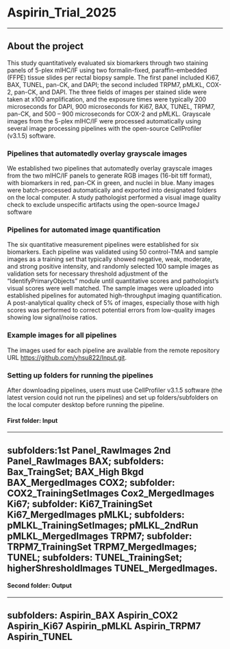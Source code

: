 # Aspirin_Trial_2025
---
## About the project
This study quantitatively evaluated six biomarkers through two staining panels of 5-plex mIHC/IF using two formalin-fixed, paraffin-embedded (FFPE) tissue slides per rectal biopsy sample. The first panel included Ki67, BAX, TUNEL, pan-CK, and DAPI; the second included TRPM7, pMLKL, COX-2, pan-CK, and DAPI. The three fields of images per stained slide were taken at x100 amplification, and the exposure times were typically 200 microseconds for DAPI, 900 microseconds for Ki67, BAX, TUNEL, TRPM7, pan-CK, and 500 – 900 microseconds for COX-2 and pMLKL. Grayscale images from the 5-plex mIHC/IF were processed automatically using several image processing pipelines with the open-source CellProfiler (v3.1.5) software. 
### Pipelines that automatedly overlay grayscale images 
We established two pipelines that automatedly overlay grayscale images from the two mIHC/IF panels to generate RGB images (16-bit tiff format), with biomarkers in red, pan-CK in green, and nuclei in blue. Many images were batch-processed automatically and exported into designated folders on the local computer. A study pathologist performed a visual image quality check to exclude unspecific artifacts using the open-source ImageJ software 
### Pipelines for automated image quantification
The six quantitative measurement pipelines were established for six biomarkers. Each pipeline was validated using 50 control-TMA and sample images as a training set that typically showed negative, weak, moderate, and strong positive intensity, and randomly selected 100 sample images as validation sets for necessary threshold adjustment of the “IdentifyPrimaryObjects” module until quantitative scores and pathologist’s visual scores were well matched. The sample images were uploaded into established pipelines for automated high-throughput imaging quantification. A post-analytical quality check of 5% of images, especially those with high scores was performed to correct potential errors from low-quality images showing low signal/noise ratios. 
### Example images for all pipelines 
The images used for each pipeline are available from the remote repository URL https://github.com/yhsu822/Input.git. 
### Setting up folders for running the pipelines
After downloading pipelines, users must use CellProfiler v3.1.5 software (the latest version could not run the pipelines) and set up folders/subfolders on the local computer desktop before running the pipeline. 
#### First folder: Input
---
subfolders:1st Panel_RawImages 2nd Panel_RawImages BAX; subfolders: Bax_TraingSet; BAX_High Bkgd BAX_MergedImages COX2; subfolder: COX2_TrainingSetImages Cox2_MergedImages Ki67; subfolder: Ki67_TrainingSet Ki67_MergedImages pMLKL; subfolders: pMLKL_TrainingSetImages; pMLKL_2ndRun pMLKL_MergedImages TRPM7; subfolder: TRPM7_TrainingSet TRPM7_MergedImages; TUNEL; subfolders: TUNEL_TrainingSet; higherShresholdImages TUNEL_MergedImages.
---
#### Second folder: Output 
---
subfolders: Aspirin_BAX Aspirin_COX2 Aspirin_Ki67 Aspirin_pMLKL Aspirin_TRPM7 Aspirin_TUNEL
---
